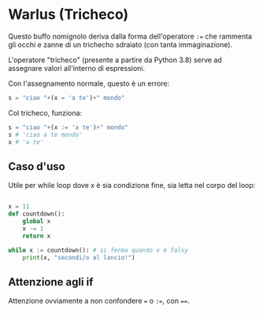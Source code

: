 # Warlus (Tricheco)

Questo buffo nomignolo deriva dalla forma dell'operatore `:=` che rammenta gli occhi e zanne di un trichecho sdraiato (con tanta immaginazione).

L'operatore "tricheco" (presente a partire da Python 3.8) serve ad assegnare valori all'interno di espressioni.

Con l'assegnamento normale, questo è un errore:

```python
s = "ciao "+(x = 'a te')+" mondo"
```

Col tricheco, funziona:

```python
s = "ciao "+(x := 'a te')+" mondo"
s # 'ciao a te mondo'
x # 'a te'
```


## Caso d'uso

Utile per while loop dove x è sia condizione fine, sia letta nel corpo del loop:

```python

x = 11
def countdown():
    global x
    x -= 1
    return x

while x := countdown(): # si ferma quando x è falsy
    print(x, "secondi/o al lancio!")
```

## Attenzione agli if

Attenzione ovviamente a non confondere `=` o `:=`, con `==`.